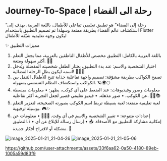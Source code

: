 ﻿# Journey-To-Space | رحلة الى الفضاء
 “رحلة إلى الفضاء” هو تطبيق تعليمي تفاعلي للأطفال، باللغة العربية، يهدف إلى استكشاف عالم الفضاء بطريقة ممتعة وسهلة! تم تصميم التطبيق باستخدام Flutter ليكون وجهة تعليمية شيّقة للأطفال

✨ مميزات التطبيق
 1. باللغة العربية بالكامل:
التطبيق مخصص للأطفال الناطقين بالعربية، مما يجعل التعلم أكثر سهولة ومتعة. 📝🌟
 2. اختيار الشخصية والاسم:
عند بدء التطبيق، يختار الطفل شخصيته المفضلة ويُدخل اسمه ليكون بطل الرحلة الفضائية! 🧑‍🚀🌟
 3. تصفح الكواكب بطريقة مشوّقة:
تصميم واجهة تفاعلية جذابة تتيح للأطفال التنقل بين الكواكب واستكشاف النظام الشمسي بسهولة. 🪐🌍🌕
 4. معلومات وصور وفيديوهات:
عند الضغط على أي كوكب، يظهر:
 • معلومات مبسطة عن الكوكب.
 • صور مذهلة.
 • فيديو تعليمي قصير لجعل التجربة أكثر تفاعلية. 🎥📸📚
 5. لعبة تعليمية ممتعة:
لعبة بسيطة تربط اسم الكوكب بصورته الصحيحة، لتعزيز التعلم بوسيلة ترفيهية. 🎮✨
 6. إعدادات متنوعة:
 • تغيير الشخصية والاسم في أي وقت. 👩‍🚀🔄
 • معلومات عن التطبيق. ℹ️
 • إمكانية مشاركة التطبيق مع الأصدقاء. 📤
 • إرسال رسالة للإبلاغ عن أي مشكلة أو لاقتراح أفكار جديدة. 💌

![image_2025-01-21_21-04-26](https://github.com/user-attachments/assets/7a559138-379e-4980-b91a-892c069c8859) ![image_2025-01-21_21-05-06](https://github.com/user-attachments/assets/9942a048-7f01-4ce9-bf4f-8502f4a6ac6a)




https://github.com/user-attachments/assets/33f6aa62-0a50-4180-89eb-1005a59d83f9

